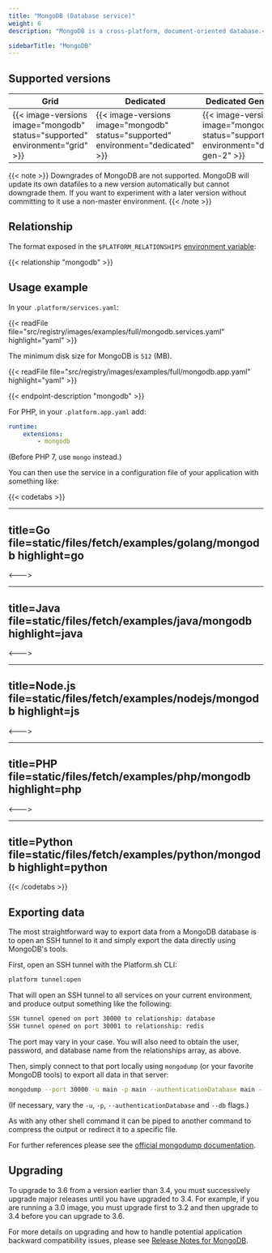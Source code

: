 ```yaml
---
title: "MongoDB (Database service)"
weight: 6
description: "MongoDB is a cross-platform, document-oriented database.<br><br>For more information on using MongoDB, see <a href=\"https://docs.mongodb.com/manual/\">MongoDB's own documentation</a>."

sidebarTitle: "MongoDB"
---
```


## Supported versions

| **Grid** | **Dedicated** | **Dedicated Generation 2** |
|----------------------------------|---------------|---------------|
|  {{< image-versions image="mongodb" status="supported" environment="grid" >}} | {{< image-versions image="mongodb" status="supported" environment="dedicated" >}} | {{< image-versions image="mongodb" status="supported" environment="dedicated-gen-2" >}} |

{{< note >}}
Downgrades of MongoDB are not supported. MongoDB will update its own datafiles to a new version automatically but cannot downgrade them. If you want to experiment with a later version without committing to it use a non-master environment.
{{< /note >}}

## Relationship

The format exposed in the ``$PLATFORM_RELATIONSHIPS`` [environment variable](/development/variables.md#platformsh-provided-variables):

{{< relationship "mongodb" >}}

## Usage example

In your `.platform/services.yaml`:

{{< readFile file="src/registry/images/examples/full/mongodb.services.yaml" highlight="yaml" >}}

The minimum disk size for MongoDB is `512` (MB).

{{< readFile file="src/registry/images/examples/full/mongodb.app.yaml" highlight="yaml" >}}

{{< endpoint-description "mongodb" >}}

For PHP, in your `.platform.app.yaml` add:

```yaml
runtime:
    extensions:
        - mongodb
```

(Before PHP 7, use `mongo` instead.)

You can then use the service in a configuration file of your application with something like:

{{< codetabs >}}

---
title=Go
file=static/files/fetch/examples/golang/mongodb
highlight=go
---

<--->

---
title=Java
file=static/files/fetch/examples/java/mongodb
highlight=java
---

<--->

---
title=Node.js
file=static/files/fetch/examples/nodejs/mongodb
highlight=js
---

<--->

---
title=PHP
file=static/files/fetch/examples/php/mongodb
highlight=php
---

<--->

---
title=Python
file=static/files/fetch/examples/python/mongodb
highlight=python
---

{{< /codetabs >}}

## Exporting data

The most straightforward way to export data from a MongoDB database is to open an SSH tunnel to it and simply export the data directly using MongoDB's tools.

First, open an SSH tunnel with the Platform.sh CLI:

```bash
platform tunnel:open
```

That will open an SSH tunnel to all services on your current environment, and produce output something like the following:

```bash
SSH tunnel opened on port 30000 to relationship: database
SSH tunnel opened on port 30001 to relationship: redis
```

The port may vary in your case.  You will also need to obtain the user, password, and database name from the relationships array, as above.

Then, simply connect to that port locally using `mongodump` (or your favorite MongoDB tools) to export all data in that server:

```bash
mongodump --port 30000 -u main -p main --authenticationDatabase main --db main
```

(If necessary, vary the `-u`, `-p`, `--authenticationDatabase` and `--db` flags.)

As with any other shell command it can be piped to another command to compress the output or redirect it to a specific file.

For further references please see the [official mongodump documentation](https://docs.mongodb.com/manual/reference/program/mongodump/#bin.mongodump).

## Upgrading

To upgrade to 3.6 from a version earlier than 3.4, you must successively upgrade major releases until you have upgraded to 3.4. For example, if you are running a 3.0 image, you must upgrade first to 3.2 and then upgrade to 3.4 before you can upgrade to 3.6.

For more details on upgrading and how to handle potential application backward compatibility issues, please see [Release Notes for MongoDB](https://docs.mongodb.com/manual/release-notes).
